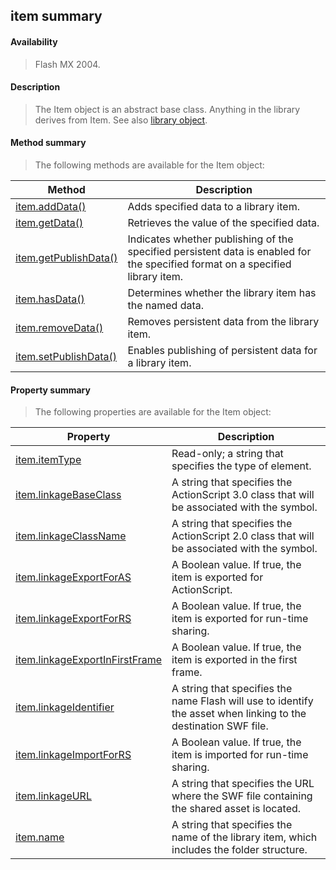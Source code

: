 ## item summary

#### Availability

> Flash MX 2004.

#### Description

> The Item object is an abstract base class. Anything in the library derives from Item. See also [library object](#_bookmark693).

#### Method summary

> The following methods are available for the Item object:

| **Method**                             | **Description**                                                                                                                |
|----------------------------------------|--------------------------------------------------------------------------------------------------------------------------------|
| [item.addData()](#item.addData())      | Adds specified data to a library item.                                                                                         |
| [item.getData()](#_bookmark661)        | Retrieves the value of the specified data.                                                                                     |
| [item.getPublishData()](#_bookmark662) | Indicates whether publishing of the specified persistent data is enabled for the specified format on a specified library item. |
| [item.hasData()](#_bookmark663)        | Determines whether the library item has the named data.                                                                        |
| [item.removeData()](#_bookmark676)     | Removes persistent data from the library item.                                                                                 |
| [item.setPublishData()](#_bookmark677) | Enables publishing of persistent data for a library item.                                                                      |

#### Property summary

> The following properties are available for the Item object:

| **Property**                                    | **Description**                                                                                                 |
|-------------------------------------------------|-----------------------------------------------------------------------------------------------------------------|
| [item.itemType](#_bookmark664)                  | Read-only; a string that specifies the type of element.                                                         |
| [item.linkageBaseClass](#_bookmark666)          | A string that specifies the ActionScript 3.0 class that will be associated with the symbol.                     |
| [item.linkageClassName](#_bookmark668)          | A string that specifies the ActionScript 2.0 class that will be associated with the symbol.                     |
| [item.linkageExportForAS](#_bookmark669)        | A Boolean value. If true, the item is exported for ActionScript.                                                |
| [item.linkageExportForRS](#_bookmark670)        | A Boolean value. If true, the item is exported for run-time sharing.                                            |
| [item.linkageExportInFirstFrame](#_bookmark671) | A Boolean value. If true, the item is exported in the first frame.                                              |
| [item.linkageIdentifier](#_bookmark672)         | A string that specifies the name Flash will use to identify the asset when linking to the destination SWF file. |
| [item.linkageImportForRS](#_bookmark673)        | A Boolean value. If true, the item is imported for run-time sharing.                                            |
| [item.linkageURL](#_bookmark674)                | A string that specifies the URL where the SWF file containing the shared asset is located.                      |
| [item.name](#_bookmark675)                      | A string that specifies the name of the library item, which includes the folder structure.                      |

<span id="item.addData()" class="anchor"></span>
